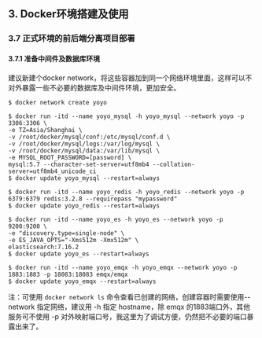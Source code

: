 ## 3. Docker环境搭建及使用
### 3.7 正式环境的前后端分离项目部署
#### 3.7.1 准备中间件及数据库环境

建议新建个docker network，将这些容器加到同一个网络环境里面，这样可以不对外暴露一些不必要的数据库及中间件环境，更加安全。

```shell
$ docker network create yoyo

$ docker run -itd --name yoyo_mysql -h yoyo_mysql --network yoyo -p 3306:3306 \
-e TZ=Asia/Shanghai \
-v /root/docker/mysql/conf:/etc/mysql/conf.d \
-v /root/docker/mysql/logs:/var/log/mysql \
-v /root/docker/mysql/data:/var/lib/mysql \
-e MYSQL_ROOT_PASSWORD=[password] \
mysql:5.7 --character-set-server=utf8mb4 --collation-server=utf8mb4_unicode_ci
$ docker update yoyo_mysql --restart=always

$ docker run -itd --name yoyo_redis -h yoyo_redis --network yoyo -p 6379:6379 redis:3.2.8 --requirepass "mypassword"
$ docker update yoyo_redis --restart=always

$ docker run -itd --name yoyo_es -h yoyo_es --network yoyo -p 9200:9200 \
-e "discovery.type=single-node" \
-e ES_JAVA_OPTS="-Xms512m -Xmx512m" \
elasticsearch:7.16.2
$ docker update yoyo_es --restart=always

$ docker run -itd --name yoyo_emqx -h yoyo_emqx --network yoyo -p 1883:1883 -p 18083:18083 emqx/emqx
$ docker update yoyo_emqx --restart=always
```

注：可使用 `docker network ls` 命令查看已创建的网络，创建容器时需要使用--network 指定网络，建议用 -h 指定 hostname，除 emqx 的1883端口外，其他服务可不使用 -p 对外映射端口号，我这里为了调试方便，仍然把不必要的端口暴露出来了。
